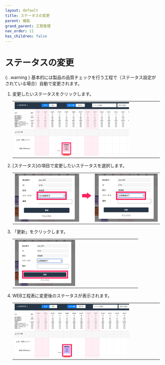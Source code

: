 ```yaml
---
layout: default
title: ステータスの変更
parent: 機能
grand_parent: 工程管理
nav_order: 11
has_children: false
---
```


# ステータスの変更

{: .warning }
基本的には製品の品質チェックを行う工程で（ステータス設定がされている場合）自動で変更されます。

1. 変更したいステータスをクリックします。

    <table><tr><td>
    <img src="../../../../assets/images/process-control/function/status/1.png" width="80%">
    </td></tr></table>

1. [ステータス]の項目で変更したいステータスを選択します。

    <table><tr><td>
    <img src="../../../../assets/images/process-control/function/status/2.png" width="100%">
    </td></tr></table>

1. 「更新」をクリックします。

    <table><tr><td>
    <img src="../../../../assets/images/process-control/function/status/3.png" width="50%">
    </td></tr></table>

1. WEB工程表に変更後のステータスが表示されます。

    <table><tr><td>
    <img src="../../../../assets/images/process-control/function/status/4.png" width="80%">
    </td></tr></table>